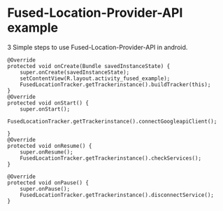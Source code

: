 # Fused-Location-Provider-API example
3 Simple steps to use Fused-Location-Provider-API in android.

    @Override
    protected void onCreate(Bundle savedInstanceState) {
        super.onCreate(savedInstanceState);
        setContentView(R.layout.activity_fused_example);
        FusedLocationTracker.getTrackerinstance().buildTracker(this);
    }
    @Override
    protected void onStart() {
        super.onStart();
        FusedLocationTracker.getTrackerinstance().connectGoogleapiClient();

    }
    @Override
    protected void onResume() {
        super.onResume();
        FusedLocationTracker.getTrackerinstance().checkServices();
    }

    @Override
    protected void onPause() {
        super.onPause();
        FusedLocationTracker.getTrackerinstance().disconnectService();
    }
